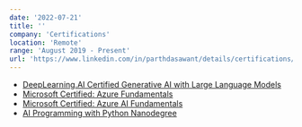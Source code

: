 ```yaml
---
date: '2022-07-21'
title: ''
company: 'Certifications'
location: 'Remote'
range: 'August 2019 - Present'
url: 'https://www.linkedin.com/in/parthdasawant/details/certifications/'
---
```


- [DeepLearning.AI Certified Generative AI with Large Language Models](https://www.coursera.org/account/accomplishments/verify/8LEEUBGJ2XW3)
- [Microsoft Certified: Azure Fundamentals](https://www.credly.com/badges/455c65b6-bdb7-475b-96ea-90d33c650128)
- [Microsoft Certified: Azure AI Fundamentals](https://www.credly.com/badges/6d4965eb-cdd7-46ac-aaf2-1d4088ed9e16/public_url)
- [AI Programming with Python Nanodegree](https://graduation.udacity.com/confirm/PGJXKYJD)
